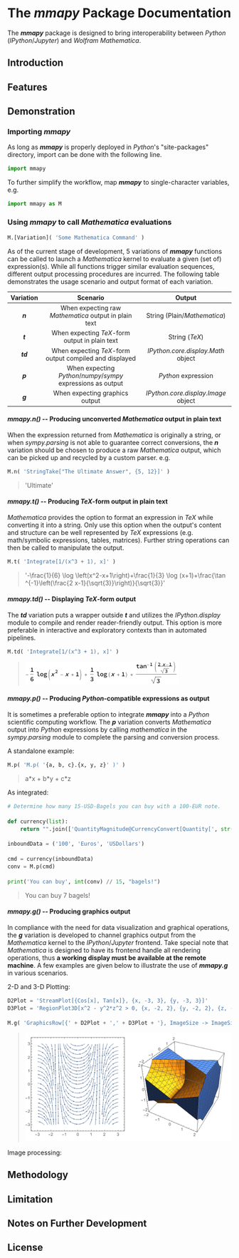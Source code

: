 # The ***mmapy*** Package Documentation

The ***mmapy*** package is designed to bring interoperability between *Python* (*IPython*/*Jupyter*) and *Wolfram Mathematica*.

## Introduction



## Features



## Demonstration

### Importing ***mmapy***

As long as ***mmapy*** is properly deployed in *Python*'s "site-packages" directory, import can be done with the following line.

```python
import mmapy
```

To further simplify the workflow, map ***mmapy*** to single-character variables, e.g.

```python
import mmapy as M
```

### Using ***mmapy*** to call *Mathematica* evaluations

```python
M.[Variation]( 'Some Mathematica Command' )
```

As of the current stage of development, 5 variations of ***mmapy*** functions can be called to launch a *Mathematica* kernel to evaluate a given (set of) expression(s). While all functions trigger similar evaluation sequences, different output processing procedures are incurred. The following table demonstrates the usage scenario and output format of each variation.

| Variation |                 Scenario                 |               Output                |
| :-------: | :--------------------------------------: | :---------------------------------: |
|  ***n***  | When expecting raw *Mathematica* output in plain text |    String (Plain/*Mathematica*)     |
|  ***t***  | When expecting *TeX*-form output in plain text |           String (*TeX*)            |
| ***td***  | When expecting *TeX*-form output compiled and displayed | *IPython.core.display.Math* object  |
|  ***p***  | When expecting *Python*/*numpy*/*sympy* expressions as output |         *Python* expression         |
|  ***g***  |      When expecting graphics output      | *IPython.core.display.Image* object |

#### ***mmapy.n()*** -- Producing unconverted *Mathematica* output in plain text

When the expression returned from *Mathematica* is originally a string, or when *sympy.parsing* is not able to guarantee correct conversions, the ***n*** variation should be chosen to produce a raw *Mathematica* output, which can be picked up and recycled by a custom parser. e.g.

```python
M.n( 'StringTake["The Ultimate Answer", {5, 12}]' )
```

> 'Ultimate'

#### ***mmapy.t()*** -- Producing *TeX*-form output in plain text 

*Mathematica* provides the option to format an expression in *TeX* while converting it into a string. Only use this option when the output's content and structure can be well represented by *TeX* expressions (e.g. math/symbolic expressions, tables, matrices). Further string operations can then be called to manipulate the output.

```python
M.t( 'Integrate[1/(x^3 + 1), x]' )
```

> '-\\frac{1}{6} \\log \\left(x^2-x+1\\right)+\\frac{1}{3} \\log (x+1)+\\frac{\\tan ^{-1}\\left(\\frac{2 x-1}{\\sqrt{3}}\\right)}{\\sqrt{3}}'

#### ***mmapy.td()*** -- Displaying *TeX*-form output 

The ***td*** variation puts a wrapper outside ***t*** and utilizes the *IPython.display* module to compile and render reader-friendly output. This option is more preferable in interactive and exploratory contexts than in automated pipelines. 

```python
M.td( 'Integrate[1/(x^3 + 1), x]' )
```

> ![mmapy.td](documentation-images/TeX.png)

#### ***mmapy.p()*** -- Producing *Python*-compatible expressions as output

It is sometimes a preferable option to integrate ***mmapy*** into a *Python* scientific computing workflow. The ***p*** variation converts *Mathematica* output into *Python* expressions by calling *mathematica* in the *sympy.parsing* module to complete the parsing and conversion process.

A standalone example:

```python
M.p( 'M.p( '{a, b, c}.{x, y, z}' )' )
```

> a\*x + b\*y + c\*z

As integrated:

```python
# Determine how many 15-USD-Bagels you can buy with a 100-EUR note.

def currency(list):
	return "".join(['QuantityMagnitude@CurrencyConvert[Quantity[', str(list[0]), ',', '"', list[1], '"', '],', '"', list[2], '"',']'])

inboundData = ('100', 'Euros', 'USDollars')

cmd = currency(inboundData)
conv = M.p(cmd)

print('You can buy', int(conv) // 15, "bagels!")
```

> You can buy 7 bagels!

#### ***mmapy.g()*** -- Producing graphics output

In compliance with the need for data visualization and graphical operations, the ***g*** variation is developed to channel graphics output from the *Mathematica* kernel to the *IPython*/*Jupyter* frontend. Take special note that *Mathematica* is designed to have its frontend handle all rendering operations, thus **a working display must be available at the remote machine**. A few examples are given below to illustrate the use of ***mmapy.g*** in various scenarios.

2-D and 3-D Plotting:

```python
D2Plot = 'StreamPlot[{Cos[x], Tan[x]}, {x, -3, 3}, {y, -3, 3}]'
D3Plot = 'RegionPlot3D[x^2 - y^2*z^2 > 0, {x, -2, 2}, {y, -2, 2}, {z, -2, 2}]'

M.g( 'GraphicsRow[{' + D2Plot + ',' + D3Plot + '}, ImageSize -> ImageSize -> {Automatic, 300}]' )
```

> ![2-D and 3-D Plotting](documentation-images/2D+3D.png)

Image processing:



## Methodology



## Limitation



## Notes on Further Development



## License